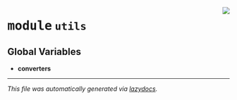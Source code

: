 <!-- markdownlint-disable -->

<a href="../../th2_data_services/utils/__init__.py#L0"><img align="right" style="float:right;" src="https://img.shields.io/badge/-source-cccccc?style=flat-square"></a>

# <kbd>module</kbd> `utils`




**Global Variables**
---------------
- **converters**




---

_This file was automatically generated via [lazydocs](https://github.com/ml-tooling/lazydocs)._
